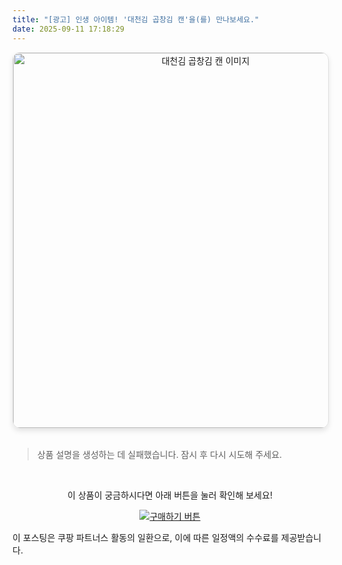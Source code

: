 ```yaml
---
title: "[광고] 인생 아이템! '대천김 곱창김 캔'을(를) 만나보세요."
date: 2025-09-11 17:18:29
---
```


<div align="center">
    <a href="https://link.coupang.com/re/AFFSDP?lptag=AF8916626&pageKey=7449544893&itemId=19975687548&vendorItemId=87074093897&traceid=V0-153-52aafdb486e05de2&requestid=20250912021827855188065204&token=31850C%7CMIXED" target="_blank">
        <img src="https://ads-partners.coupang.com/image1/Spp-jUECBwbb-UOWSt6KXXhIH-qOP8V5eg81kil-V13dTBgapU1j43nlk_WHVDbZpRdyJaR4iB6HCV2c7J-2xC1tv1Ek8o4NAyM0rwFoj90TS0BzudbAPAZwiO-_VkuvmPiNHI9t04yBWkAJ8TwQaJHFJF3ymzv5hyX6JLasis17XXgi8o4ttrRRCgjtvzWbajuCM6H_jyylXPcpm9uFNPVkI2lKHl1DIsmzf_N6UIhvvIOayU4k9Y1BX0lvzZvGwl73aaKyZh0WAjN0aZsDirqryg==" alt="대천김 곱창김 캔 이미지" width="600" style="max-width: 100%; height: auto; border-radius: 12px; border: 1px solid #e0e0e0; box-shadow: 0 4px 8px rgba(0,0,0,0.1);">
    </a>
</div>
<br>

> 상품 설명을 생성하는 데 실패했습니다. 잠시 후 다시 시도해 주세요.



<br>

<div align="center">
  <p>이 상품이 궁금하시다면 아래 버튼을 눌러 확인해 보세요!</p>
  <a href="https://link.coupang.com/re/AFFSDP?lptag=AF8916626&pageKey=7449544893&itemId=19975687548&vendorItemId=87074093897&traceid=V0-153-52aafdb486e05de2&requestid=20250912021827855188065204&token=31850C%7CMIXED" target="_blank">
    <img src="https://img.shields.io/badge/지금 바로 구매하기-FF5722?style=for-the-badge&logo=coupa&logoColor=white" alt="구매하기 버튼">
  </a>
</div>

이 포스팅은 쿠팡 파트너스 활동의 일환으로, 이에 따른 일정액의 수수료를 제공받습니다.
